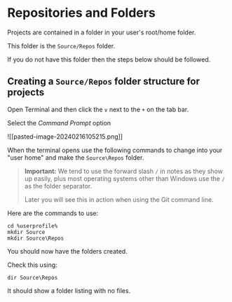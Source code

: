 # Repositories and Folders

Projects are contained in a folder in your user's root/home folder.

This folder is the `Source/Repos` folder.

If you do not have this folder then the steps below should be followed.

## Creating a `Source/Repos` folder structure for projects

Open Terminal and then click the `v` next to the `+` on the tab bar.

Select the *Command Prompt* option

![[pasted-image-20240216105215.png]]

When the terminal opens use the following commands to change into your "user home" and make the `Source\Repos` folder.

> **Important:** We tend to use the forward slash `/` in notes as they show up easily, plus most operating systems other than Windows use the `/` as the folder separator. 
> 
> Later you will see this in action when using the Git command line.

Here are the commands to use:
```shell
cd %userprofile%
mkdir Source 
mkdir Source\Repos
```
You should now have the folders created.

Check this using:
```shell
dir Source\Repos
```
It should show a folder listing with no files.
